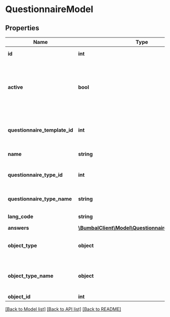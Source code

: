 # QuestionnaireModel

## Properties
Name | Type | Description | Notes
------------ | ------------- | ------------- | -------------
**id** | **int** | Unique Identifier | [optional] 
**active** | **bool** | if active&#x3D;0: Questionnaire has been removed and is no longer visible in any bumbal interface | [optional] 
**questionnaire_template_id** | **int** | ID of the parent questionnaire template, just for reference | [optional] 
**name** | **string** | Questionnaire name | [optional] 
**questionnaire_type_id** | **int** | ID of the questionnaire type, just for reference | [optional] 
**questionnaire_type_name** | **string** | name of the questionnaire type | [optional] 
**lang_code** | **string** | ISO lang code | [optional] 
**answers** | [**\BumbalClient\Model\QuestionnaireAnswerModel[]**](QuestionnaireAnswerModel.md) |  | [optional] 
**object_type** | **object** | Object type IDs available for this questionnaire | [optional] 
**object_type_name** | **object** | Object type names available for this questionnaire | [optional] 
**object_id** | **int** | Object ID | [optional] 

[[Back to Model list]](../README.md#documentation-for-models) [[Back to API list]](../README.md#documentation-for-api-endpoints) [[Back to README]](../README.md)


